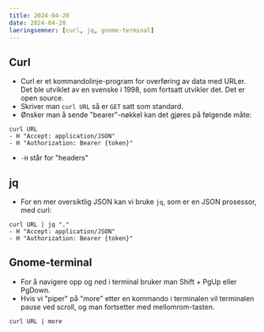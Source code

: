 ```yaml
---
title: 2024-04-20
date: 2024-04-20
laeringsemner: [curl, jq, gnome-terminal]
---
```

## Curl
* Curl er et kommandolinje-program for overføring av data med URLer. Det ble utviklet av en svenske i 1998, som fortsatt utvikler det. Det er open source.
* Skriver man `curl URL` så er `GET` satt som standard.
* Ønsker man å sende "bearer"-nøkkel kan det gjøres på følgende måte:

```text
curl URL
- H "Accept: application/JSON"
- H "Authorization: Bearer {token}"
```

* `-H` står for "headers"

## jq
* For en mer oversiktlig JSON kan vi bruke `jq`, som er en JSON prosessor, med curl:

```text
curl URL | jq "."
- H "Accept: application/JSON"
- H "Authorization: Bearer {token}"
```

## Gnome-terminal
* For å navigere opp og ned i terminal bruker man Shift + PgUp eller PgDown.
* Hvis vi "piper" på "more" etter en kommando i terminalen vil terminalen pause ved scroll, og man fortsetter med mellomrom-tasten.

```text
curl URL | more
```
